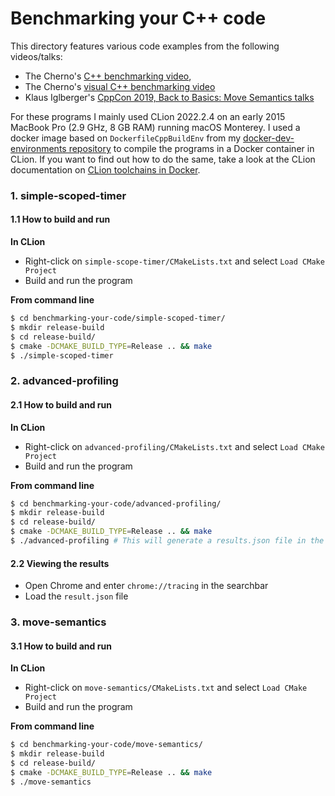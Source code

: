 # Benchmarking your C++ code


This directory features various code examples from the following videos/talks:

- The Cherno's [C++ benchmarking video](https://www.youtube.com/watch?v=YG4jexlSAjc), 
- The Cherno's [visual C++ benchmarking video](https://www.youtube.com/watch?v=xlAH4dbMVnU)
- Klaus Iglberger's [CppCon 2019, Back to Basics: Move Semantics talks](https://www.youtube.com/watch?v=St0MNEU5b0o)

For these programs I mainly used CLion 2022.2.4 on an early 2015 MacBook Pro (2.9 GHz, 8 GB RAM) running macOS Monterey.
I used a docker image based on `DockerfileCppBuildEnv` from my [docker-dev-environments repository](https://github.com/carlobiermann/docker-dev-enviroments)
to compile the programs in a Docker container in CLion. If you want to find out how to do the same, take a look at 
the CLion documentation on [CLion toolchains in Docker](https://www.jetbrains.com/help/clion/clion-toolchains-in-docker.html#create-docker-toolchain).

### 1. simple-scoped-timer
#### 1.1 How to build and run

**In CLion**

- Right-click on `simple-scope-timer/CMakeLists.txt` and select `Load CMake Project`
- Build and run the program

**From command line**
```bash
$ cd benchmarking-your-code/simple-scoped-timer/
$ mkdir release-build
$ cd release-build/
$ cmake -DCMAKE_BUILD_TYPE=Release .. && make
$ ./simple-scoped-timer
```

### 2. advanced-profiling
#### 2.1 How to build and run

**In CLion**

- Right-click on `advanced-profiling/CMakeLists.txt` and select `Load CMake Project`
- Build and run the program

**From command line**
```bash
$ cd benchmarking-your-code/advanced-profiling/
$ mkdir release-build
$ cd release-build/
$ cmake -DCMAKE_BUILD_TYPE=Release .. && make
$ ./advanced-profiling # This will generate a results.json file in the build directory
```

#### 2.2 Viewing the results
- Open Chrome and enter `chrome://tracing` in the searchbar
- Load the `result.json` file

### 3. move-semantics
#### 3.1 How to build and run

**In CLion**

- Right-click on `move-semantics/CMakeLists.txt` and select `Load CMake Project`
- Build and run the program

**From command line**

```bash
$ cd benchmarking-your-code/move-semantics/
$ mkdir release-build
$ cd release-build/
$ cmake -DCMAKE_BUILD_TYPE=Release .. && make
$ ./move-semantics 
```
